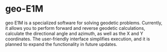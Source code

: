 # geo-E1M
geo E1M is a specialized software for solving geodetic problems. Currently, it allows you to perform forward and reverse geodetic calculations, calculate the directional angle and azimuth, as well as the X and Y coordinates. The user-friendly interface simplifies execution, and it is planned to expand the functionality in future updates.
